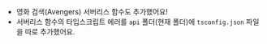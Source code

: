 - 영화 검색(Avengers) 서버리스 함수도 추가했어요!
- 서버리스 함수의 타입스크립트 에러를 `api` 폴더(현재 폴더)에 `tsconfig.json` 파일을 따로 추가했어요.
